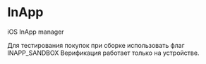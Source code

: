 InApp
======

iOS InApp manager

Для тестирования покупок при сборке использовать флаг INAPP_SANDBOX
Верификация работает только на устройстве.
